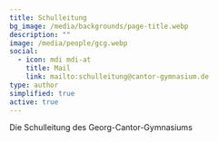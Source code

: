 ```yaml
---
title: Schulleitung
bg_image: /media/backgrounds/page-title.webp
description: ""
image: /media/people/gcg.webp
social:
  - icon: mdi mdi-at
    title: Mail
    link: mailto:schulleitung@cantor-gymnasium.de
type: author
simplified: true
active: true
---
```

Die Schulleitung des Georg-Cantor-Gymnasiums
